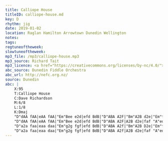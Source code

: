 ```yaml
---
title: Calliope House
titleID: calliope-house.md
key: D
rhythm: jig
date: 2019-01-02
location: Raglan Hamilton Arrowtown Dunedin Wellington
notes:
tags:
regtuneoftheweek:
slowtuneoftheweek:
mp3_file: /mp3/calliope-house.mp3
mp3_source: Richard Tait
mp3_licence: <a href="https://creativecommons.org/licenses/by-nc/4.0/">CC-BY-NC-4.0</a>
abc_source: Dunedin Fiddle Orchestra
abc_url: http://nefc.org.nz/
source: Dunedin
abc: |
    X:95
    T:Calliope House
    C:Dave Richardson
    M:6/8
    L:1/8
    K:Dmaj
    "D"dAA fAA|eAA fAA|"Em"Bee e2d|efd BdB|"D"ABA A2F|"Bm"A2B d2e|"Em"f2a fed|"A"e3 e2A|
    "D"dAA fAA|eAA fAA|"Em"Bee e2d|efd BdB|"D"ABA A2F|A2B d2e|faf "A"edB|"D"d3 d3||
    "D"a2a faa|eaa daa|"Em"g2g fgf|efd BdB|"D"ABA A2f|"Bm"A2B D2e|"Em"f2a fed|"A"e3 e2d|
    "D"a2a faa|eaa daa|"Em"g2g fgf|efd BdB|"D"ABA A2f|A2B d2e|faf "A"edc|"D"d6:|
---
```

